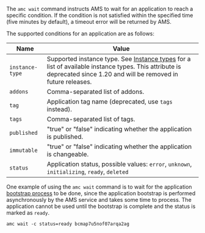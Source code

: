 The `amc wait` command instructs AMS to wait for an application to reach a specific condition. If the condition is not satisfied within the specified time (five minutes by default), a timeout error will be returned by AMS.

The supported conditions for an application are as follows:

Name            |  Value
----------------|------------
`instance-type` |  Supported instance type. See [Instance types](https://discourse.ubuntu.com/t/application-manifest/24197#instance-type) for a list of available instance types. This attribute is deprecated since 1.20 and will be removed in future releases.
`addons`        |  Comma-separated list of addons.
`tag`           |  Application tag name (deprecated, use `tags` instead).
`tags`          |  Comma-separated list of tags.
`published`     |  "true" or "false" indicating whether the application is published.
`immutable`     |  "true" or "false" indicating whether the application is changeable.
`status`        |  Application status, possible values: `error`, `unknown`, `initializing`, `ready`, `deleted`

One example of using the `amc wait` command is to wait for the application [bootstrap process](https://discourse.ubuntu.com/t/managing-applications/17760#bootstrap) to be done, since the application bootstrap is performed asynchronously by the AMS service and takes some time to process. The application cannot be used until the bootstrap is complete and the status is marked as `ready`.

    amc wait -c status=ready bcmap7u5nof07arqa2ag
